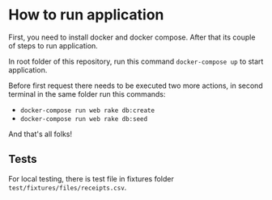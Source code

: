 # How to run application

First, you need to install docker and docker compose. After that its couple of steps to run application.

In root folder of this repository, run this command `docker-compose up` to start application.

Before first request there needs to be executed two more actions, in second terminal in the same folder run this commands:
- `docker-compose run web rake db:create`
- `docker-compose run web rake db:seed`

And that's all folks!

## Tests

For local testing, there is test file in fixtures folder `test/fixtures/files/receipts.csv`.